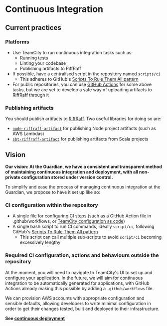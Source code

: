 Continuous Integration
====

## Current practices

### Platforms

* Use TeamCity to run continuous integration tasks such as:
    - Running tests
    - Linting your codebase
    - Publishing artifacts to RiffRaff
* If possible, have a centralised script in the repository named `scripts/ci`  
    - This adheres to GitHub's [Scripts To Rule Them All pattern](https://github.com/github/scripts-to-rule-them-all)
* For public repositories, you can use [GitHub Actions](https://docs.github.com/en/actions) for some above tasks, but we are yet to develop a safe way of uploading artifacts to RiffRaff through it

### Publishing artifacts

You should publish artifacts to [RiffRaff](https://github.com/guardian/riff-raff). 
Two useful libraries for doing so are:
 
* [`node-riffraff-artifact`](https://www.npmjs.com/package/@guardian/node-riffraff-artifact) for publishing Node project artifacts (such as AWS Lambdas)
* [`sbt-riffraff-artifact`](https://github.com/guardian/sbt-riffraff-artifact) for publishing artifacts from Scala projects

## Vision

**Our vision: At the Guardian, we have a consistent and transparent method of maintaining continuous integration and deployment, with all non-private configuration stored under version control.**
                     
To simplify and ease the process of managing continuous integration at the Guardian, we propose to have it set up like so:

### CI configuration within the repository

 - A single file for configuring CI steps (such as a GitHub Action file in .github/workflows, or [TeamCity configuration as code](https://blog.jetbrains.com/teamcity/2019/03/configuration-as-code-part-1-getting-started-with-kotlin-dsl/))
 - A single bash script to run CI commands, ideally `script/ci`, following GitHub's [Scripts To Rule Them All pattern](https://github.com/github/scripts-to-rule-them-all)
    - This script can call multiple sub-scripts to avoid `script/ci` becoming excessively lengthy
 
### Required CI configuration, actions and behaviours outside the repository

At the moment, you will need to navigate to TeamCity's UI to set up and configure your application.
In the future, we will aim for continuous integration to be automatically generated for applications, with GitHub Actions already making this possible by adding a `.github/workflows` file.

We can provision AWS accounts with appropriate configuration and sensible defaults, allowing developers to write minimal configuration in order to get their changes tested, built and deployed to their infrastructure.

**See [continuous deployment](continuous-deployment.md)**
